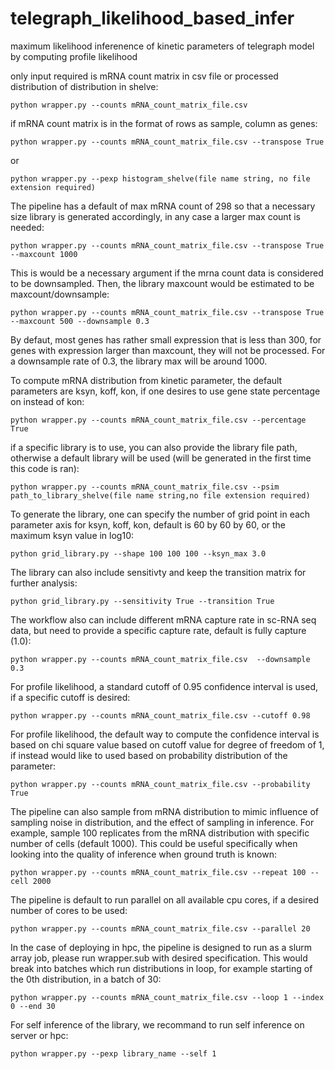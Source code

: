 # telegraph_likelihood_based_infer
 maximum likelihood inferenence of kinetic parameters of telegraph model by computing profile likelihood

 only input required is mRNA count matrix in csv file or processed distribution of distribution in shelve:
 ```
 python wrapper.py --counts mRNA_count_matrix_file.csv
 ```
 if mRNA count matrix is in the format of rows as sample, column as genes:
 ```
 python wrapper.py --counts mRNA_count_matrix_file.csv --transpose True
 ```
  or 
 ```
 python wrapper.py --pexp histogram_shelve(file name string, no file extension required)
 ```
 The pipeline has a default of max mRNA count of 298 so that a necessary size library is generated accordingly, in any case a larger max count is needed:
 ```
 python wrapper.py --counts mRNA_count_matrix_file.csv --transpose True --maxcount 1000
 ```
 This is would be a necessary argument if the mrna count data is considered to be downsampled. Then, the library maxcount would be estimated to be maxcount/downsample:
 ```
 python wrapper.py --counts mRNA_count_matrix_file.csv --transpose True --maxcount 500 --downsample 0.3
 ```
 By defaut, most genes has rather small expression that is less than 300, for genes with expression larger than maxcount, they will not be processed. For a downsample rate 
 of 0.3, the library max will be around 1000. 

 To compute mRNA distribution from kinetic parameter, the default parameters are ksyn, koff, kon, if one desires to use gene state percentage on instead of kon:
 ```
 python wrapper.py --counts mRNA_count_matrix_file.csv --percentage True
 ```
 if a specific library is to use, you can also provide the library file path, otherwise a default library will be used (will be generated in the first time this code is ran):
 ```
 python wrapper.py --counts mRNA_count_matrix_file.csv --psim path_to_library_shelve(file name string,no file extension required)
 ```
 To generate the library, one can specify the number of grid point in each parameter axis for ksyn, koff, kon, default is 60 by 60 by 60, or the maximum ksyn value in log10:
 ```
 python grid_library.py --shape 100 100 100 --ksyn_max 3.0
 ```
 The library can also include sensitivty and keep the transition matrix for further analysis:
 ```
 python grid_library.py --sensitivity True --transition True
 ```
 The workflow also can include different mRNA capture rate in sc-RNA seq data, but need to provide a specific capture rate, default is fully capture (1.0):
 ```
 python wrapper.py --counts mRNA_count_matrix_file.csv  --downsample 0.3
 ```
 For profile likelihood, a standard  cutoff of 0.95 confidence interval is used, if a specific cutoff is desired:
 ```
 python wrapper.py --counts mRNA_count_matrix_file.csv --cutoff 0.98
 ```
 For profile likelihood, the default way to compute the confidence interval is based on chi square value based on cutoff value for degree of freedom of 1, if instead would 
 like to used based on probability distribution of the parameter:
 ```
 python wrapper.py --counts mRNA_count_matrix_file.csv --probability True
 ```
 The pipeline can also sample from mRNA distribution to mimic influence of sampling noise in distribution, and the effect of sampling in inference. For example, sample 100 
 replicates from the mRNA distribution with specific number of cells (default 1000). This could be useful specifically when looking into the quality of inference when 
 ground truth is known:
 ```
 python wrapper.py --counts mRNA_count_matrix_file.csv --repeat 100 --cell 2000
 ```
 The pipeline is default to run parallel on all available cpu cores, if a desired number of cores to be used:
 ```
 python wrapper.py --counts mRNA_count_matrix_file.csv --parallel 20
 ```
 In the case of deploying in hpc, the pipeline is designed to run as a slurm array job, please run wrapper.sub with desired specification. This would break into batches 
 which run distributions in loop, for example starting of the 0th distribution, in a batch of 30:
 ```
 python wrapper.py --counts mRNA_count_matrix_file.csv --loop 1 --index 0 --end 30
 ```
 For self inference of the library, we recommand to run self inference on server or hpc:
 ```
 python wrapper.py --pexp library_name --self 1
 ```

 
